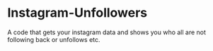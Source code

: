 # Instagram-Unfollowers
 
A code that gets your instagram data and shows you who all are not following back or unfollows etc.
